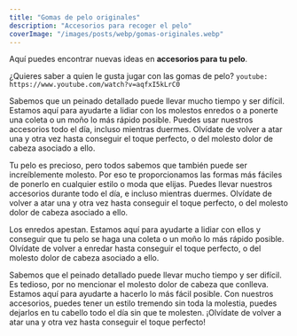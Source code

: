 ```yaml
---
title: "Gomas de pelo originales"
description: "Accesorios para recoger el pelo"
coverImage: "/images/posts/webp/gomas-originales.webp"
---
```

Aquí puedes encontrar nuevas ideas en **accesorios para tu pelo**.


¿Quieres saber a quien le gusta jugar con las gomas de pelo?
`youtube: https://www.youtube.com/watch?v=aqfxI5kLrC0`

Sabemos que un peinado detallado puede llevar mucho tiempo y ser difícil. Estamos aquí para ayudarte a lidiar con los molestos enredos o a ponerte una coleta o un moño lo más rápido posible. Puedes usar nuestros accesorios todo el día, incluso mientras duermes. Olvídate de volver a atar una y otra vez hasta conseguir el toque perfecto, o del molesto dolor de cabeza asociado a ello.

Tu pelo es precioso, pero todos sabemos que también puede ser increíblemente molesto. Por eso te proporcionamos las formas más fáciles de ponerlo en cualquier estilo o moda que elijas. Puedes llevar nuestros accesorios durante todo el día, e incluso mientras duermes. Olvídate de volver a atar una y otra vez hasta conseguir el toque perfecto, o del molesto dolor de cabeza asociado a ello.

Los enredos apestan. Estamos aquí para ayudarte a lidiar con ellos y conseguir que tu pelo se haga una coleta o un moño lo más rápido posible. Olvídate de volver a enredar hasta conseguir el toque perfecto, o del molesto dolor de cabeza asociado a ello.

Sabemos que el peinado detallado puede llevar mucho tiempo y ser difícil. Es tedioso, por no mencionar el molesto dolor de cabeza que conlleva. Estamos aquí para ayudarte a hacerlo lo más fácil posible. Con nuestros accesorios, puedes tener un estilo tremendo sin toda la molestia, puedes dejarlos en tu cabello todo el día sin que te molesten. ¡Olvídate de volver a atar una y otra vez hasta conseguir el toque perfecto!